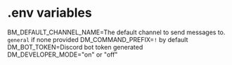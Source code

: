 # .env variables
BM_DEFAULT_CHANNEL_NAME=The default channel to send messages to. `general` if none provided
DM_COMMAND_PREFIX=`!` by default
DM_BOT_TOKEN=Discord bot token generated
DM_DEVELOPER_MODE="on" or "off"
